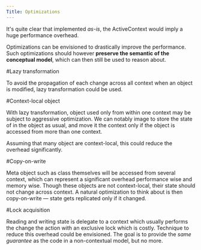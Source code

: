 ```yaml
---
Title: Optimizations
---
```


It's quite clear that implemented *as-is*, the ActiveContext would imply a huge performance overhead. 

Optimizations can be envisioned to drastically improve the performance. Such optimizations should however **preserve the semantic of the conceptual model**, which can then still be used to reason about.

#Lazy transformation

To avoid the propagation of each change across all context when an object is modified, lazy transformation could be used. 

#Context-local object

With lazy transformation, object used only from within one context may be subject to aggressive optimization. We can notably image to store the state of in the object as usual, and move it the context only if the object is accessed from more than one context.

Assuming that many object are context-local, this could reduce the overhead significantly.

#Copy-on-write

Meta object such as class themselves will be accessed from several context, which can represent a significant overhead performance wise and memory wise. Though these objects are not context-local, their state should not change across context. A natural optimization to think about is then copy-on-write &mdash; state gets replicated only if it changed.

#Lock acquisition

Reading and writing state is delegate to a context which usually performs the change the action with an exclusive lock which is costly. Technique to reduce this overhead could be envisioned. The goal is to provide the *same guarantee* as the code in a non-contextual model, but no more. 
